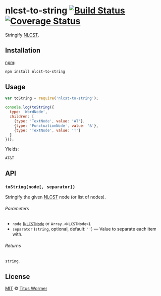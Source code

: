 # nlcst-to-string [![Build Status][travis-badge]][travis] [![Coverage Status][codecov-badge]][codecov]

Stringify [NLCST][].

## Installation

[npm][npm-install]:

```bash
npm install nlcst-to-string
```

## Usage

```javascript
var toString = require('nlcst-to-string');

console.log(toString({
  type: 'WordNode',
  children: [
    {type: 'TextNode', value: 'AT'},
    {type: 'PunctuationNode', value: '&'},
    {type: 'TextNode', value: 'T'}
  ]
}));
```

Yields:

```text
AT&T
```

## API

### `toString(node[, separator])`

Stringify the given [NLCST][] node (or list of nodes).

###### Parameters

*   `node` ([`NLCSTNode`][nlcst] or `Array.<NLCSTNode>`).
*   `separator` (`string`, optional, default: `''`)
    — Value to separate each item with.

###### Returns

`string`.

## License

[MIT][license] © [Titus Wormer][author]

<!-- Definitions -->

[travis-badge]: https://img.shields.io/travis/wooorm/nlcst-to-string.svg

[travis]: https://travis-ci.org/wooorm/nlcst-to-string

[codecov-badge]: https://img.shields.io/codecov/c/github/wooorm/nlcst-to-string.svg

[codecov]: https://codecov.io/github/wooorm/nlcst-to-string

[npm-install]: https://docs.npmjs.com/cli/install

[license]: LICENSE

[author]: http://wooorm.com

[nlcst]: https://github.com/wooorm/nlcst
